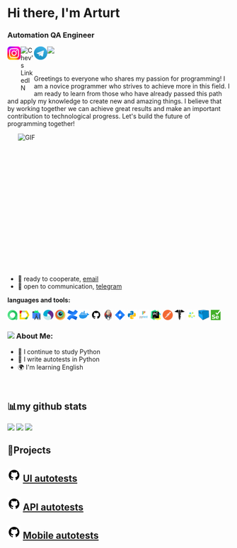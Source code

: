 <div id="header" align="left">
	<h1>Hi there, I'm Arturt</h1>
	<h3>Automation QA Engineer</h3>
</div>
<a href="https://www.instagram.com/doniyornos/">
  <img align="left" alt="Chev's Instagram" width="30px" src="logo/Instagram.png" />
</a>
<a href="https://www.linkedin.com/in/artur-gabdrakhmanov-663698121/">
  <img align="left" alt="Chev's LinkedIN" width="30px" src="https://raw.githubusercontent.com/peterthehan/peterthehan/master/assets/linkedin.svg" />
</a>
<a href="https://t.me/ChevCh">
  <img align="left" alt="Chev's Telegram" width="30px" src="logo/tg.png" />
</a>

![](https://visitor-badge.glitch.me/badge?page_id=Artur-Gabdrakhmanov.Artur-Gabdrakhmanov)

<br />

Greetings to everyone who shares my passion for programming! I am a novice programmer who strives to achieve more in this field. I am ready to learn from those who have already passed this path and apply my knowledge to create new and amazing things. I believe that by working together we can achieve great results and make an important contribution to technological progress. Let's build the future of programming together!


  <img align="right" alt="GIF" src="https://github.com/abhisheknaiidu/abhisheknaiidu/blob/master/code.gif?raw=true" width="480" height="320" />

- 💼 ready to cooperate, [email](mailto:doniyornos@gmail.com)
- 💬 open to communication, [telegram](https://t.me/ChevCh)

**languages and tools:** 

<code><img height="23" src="logo/allure_testops.png"></code>
<code><img height="23" src="logo/allure_report.png"></code>
<code><img height="23" src="logo/android_studio.png"></code>
<code><img height="23" src="logo/appium.png"></code>
<code><img height="23" src="logo/browserstack.png"></code>
<code><img height="23" src="logo/confluence.png"></code>
<code><img height="23" src="logo/docker.png"></code>
<code><img height="23" src="logo/github.png"></code>
<code><img height="23" src="logo/jenkins.png"></code>
<code><img height="23" src="logo/jira.png"></code>
<code><img height="23" src="logo/python.png"></code>
<code><img height="23" src="logo/pytest.png"></code>
<code><img height="23" src="logo/pycharm.png"></code>
<code><img height="23" src="logo/postman.png"></code>
<code><img height="23" src="logo/requests.png"></code>
<code><img height="23" src="logo/selene.png"></code>
<code><img height="23" src="logo/selenoid.png"></code>
<code><img height="23" src="logo/selenium.png"></code>



### <img src="https://github.com/TheDudeThatCode/TheDudeThatCode/blob/master/Assets/Developer.gif" width="40" /> About Me:
- 🌱 I continue to study Python
- 📝 I write autotests in Python
- 🌍 I'm learning English


&#8287;&#8287;&#8287;&#8287;&#8287;
## :bar_chart:my github stats
![](http://github-profile-summary-cards.vercel.app/api/cards/stats?username=ChevChelioss&theme=tokyonight)
![](http://github-profile-summary-cards.vercel.app/api/cards/repos-per-language?username=ChevChelioss&theme=tokyonight) 
![](https://github-profile-summary-cards.vercel.app/api/cards/profile-details?username=ChevChelioss&theme=tokyonight)

## :floppy_disk:Projects

## <img height="30" title="GitHub" src="logo/github.png"> [UI autotests](https://github.com/ChevChelioss/UI_testing)
## <img height="30" title="GitHub" src="logo/github.png"> [API autotests](https://github.com/ChevChelioss/API)
## <img height="30" title="GitHub" src="logo/github.png"> [Mobile autotests](https://github.com/ChevChelioss/Mobile)

